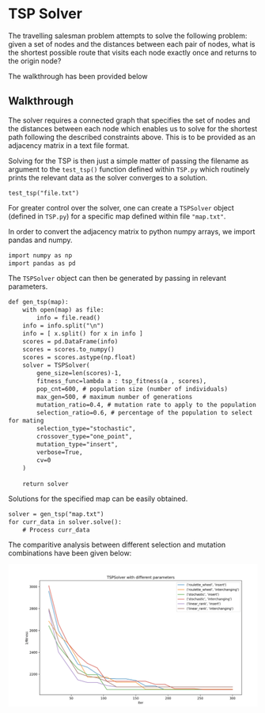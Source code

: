 # TSP Solver

The travelling salesman problem attempts to solve the following problem: given a set of nodes and the distances between each pair of nodes, what is the shortest possible route that visits each node exactly once and returns to the origin node?

The walkthrough has been provided below

## Walkthrough

The solver requires a connected graph that specifies the set of nodes and the distances between each node which enables us to solve for the shortest path following the described constraints above. This is to be provided as an adjacency matrix in a text file format.

Solving for the TSP is then just a simple matter of passing the filename as argument to the `test_tsp()` function defined within `TSP.py` which routinely prints the relevant data as the solver converges to a solution.

```python3
test_tsp("file.txt")
```

For greater control over the solver, one can create a `TSPSolver` object (defined in `TSP.py`) for a specific map defined within file `"map.txt"`.

In order to convert the adjacency matrix to python numpy arrays, we import pandas and numpy.
```python3
import numpy as np
import pandas as pd
```

The `TSPSolver` object can then be generated by passing in relevant parameters.

```python3
def gen_tsp(map):
    with open(map) as file:
        info = file.read()
    info = info.split("\n")
    info = [ x.split() for x in info ]
    scores = pd.DataFrame(info)
    scores = scores.to_numpy()
    scores = scores.astype(np.float)
    solver = TSPSolver(
        gene_size=len(scores)-1,
        fitness_func=lambda a : tsp_fitness(a , scores),
        pop_cnt=600, # population size (number of individuals)
        max_gen=500, # maximum number of generations
        mutation_ratio=0.4, # mutation rate to apply to the population
        selection_ratio=0.6, # percentage of the population to select for mating
        selection_type="stochastic",
        crossover_type="one_point",
        mutation_type="insert",
        verbose=True,
        cv=0
    )

    return solver
```

Solutions for the specified map can be easily obtained.

```python3
solver = gen_tsp("map.txt")
for curr_data in solver.solve():
    # Process curr_data
```

The comparitive analysis between different selection and mutation combinations have been given below:

![alt text](comparison.png "Analysis")
